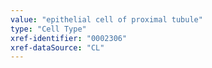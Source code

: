 ```yaml
---
value: "epithelial cell of proximal tubule"
type: "Cell Type"
xref-identifier: "0002306"
xref-dataSource: "CL"
---
```

